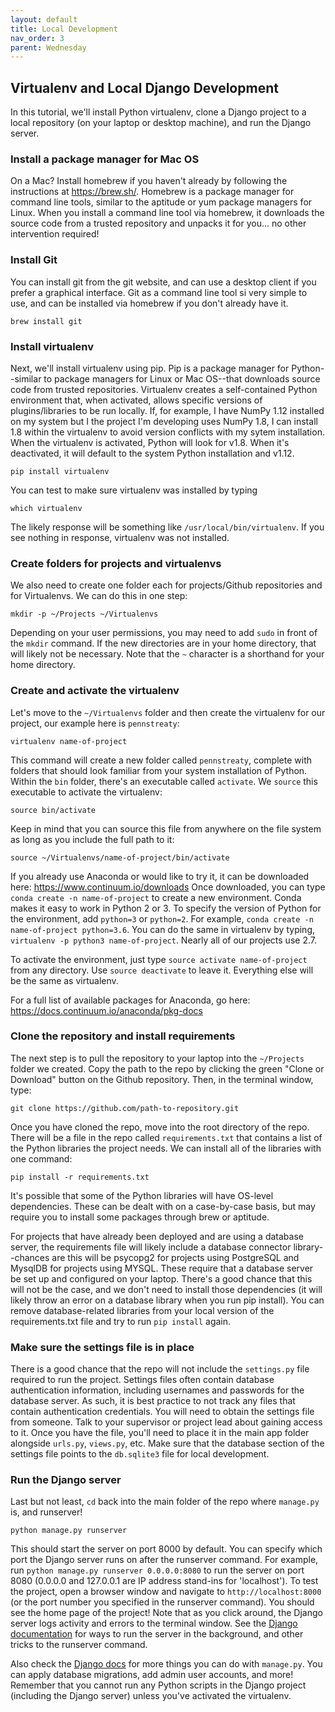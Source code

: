 ```yaml
---
layout: default
title: Local Development
nav_order: 3
parent: Wednesday 
---
```


## Virtualenv and Local Django Development

In this tutorial, we'll install Python virtualenv, clone a Django project to a local repository (on your laptop or desktop machine), and run the Django server.

### Install a package manager for Mac OS
On a Mac? Install homebrew if you haven't already by following the instructions at https://brew.sh/. Homebrew is a package manager for command line tools, similar to the aptitude or yum package managers for Linux. When you install a command line tool via homebrew, it downloads the source code from a trusted repository and unpacks it for you... no other intervention required!

### Install Git
You can install git from the git website, and can use a desktop client if you prefer a graphical interface. Git as a command line tool si very simple to use, and can be installed via homebrew if you don't already have it.
  
  `brew install git`

### Install virtualenv
Next, we'll install virtualenv using pip. Pip is a package manager for Python--similar to package managers for Linux or Mac OS--that downloads source code from trusted repositories. Virtualenv creates a self-contained Python environment that, when activated, allows specific versions of plugins/libraries to be run locally. If, for example, I have NumPy 1.12 installed on my system but I the project I'm developing uses NumPy 1.8, I can install 1.8 within the virtualenv to avoid version conflicts with my sytem installation. When the virtualenv is activated, Python will look for v1.8. When it's deactivated, it will default to the system Python installation and v1.12.
  
  `pip install virtualenv`

You can test to make sure virtualenv was installed by typing
  
  `which virtualenv`

The likely response will be something like `/usr/local/bin/virtualenv`. If you see nothing in response, virtualenv was not installed.

### Create folders for projects and virtualenvs
We also need to create one folder each for projects/Github repositories and for Virtualenvs. We can do this in one step:
  
  `mkdir -p ~/Projects ~/Virtualenvs`
  
Depending on your user permissions, you may need to add `sudo` in front of the `mkdir` command. If the new directories are in your home directory, that will likely not be necessary. Note that the `~` character is a shorthand for your home directory. 

### Create and activate the virtualenv
Let's move to the `~/Virtualenvs` folder and then create the virtualenv for our project, our example here is `pennstreaty`:
  
  `virtualenv name-of-project`
  
This command will create a new folder called `pennstreaty`, complete with folders that should look familiar from your system installation of Python. Within the `bin` folder, there's an executable called `activate`. We `source` this executable to activate the virtualenv:
  
  `source bin/activate`
  
Keep in mind that you can source this file from anywhere on the file system as long as you include the full path to it: 
  
  `source ~/Virtualenvs/name-of-project/bin/activate`

If you already use Anaconda or would like to try it, it can be downloaded here: https://www.continuum.io/downloads
Once downloaded, you can type `conda create -n name-of-project` to create a new environment.  Conda makes it easy to work in Python 2 or 3.  To specify the version of Python for the environment, add `python=3` or `python=2`.  For example, `conda create -n name-of-project python=3.6`. You can do the same in virtualenv by typing, `virtualenv -p python3 name-of-project`. Nearly all of our projects use 2.7.   

To activate the environment, just type `source activate name-of-project` from any directory. Use `source deactivate` to leave it.  Everything else will be the same as virtualenv.  

For a full list of available packages for Anaconda, go here: https://docs.continuum.io/anaconda/pkg-docs

### Clone the repository and install requirements
The next step is to pull the repository to your laptop into the `~/Projects` folder we created. Copy the path to the repo by clicking the green "Clone or Download" button on the Github repository. Then, in the terminal window, type:

  `git clone https://github.com/path-to-repository.git`

Once you have cloned the repo, move into the root directory of the repo. There will be a file in the repo called `requirements.txt` that contains a list of the Python libraries the project needs. We can install all of the libraries with one command:

  `pip install -r requirements.txt`
  
It's possible that some of the Python libraries will have OS-level dependencies. These can be dealt with on a case-by-case basis, but may require you to install some packages through brew or aptitude. 

For projects that have already been deployed and are using a database server, the requirements file will likely include a database connector library--chances are this will be psycopg2 for projects using PostgreSQL and MysqlDB for projects using MYSQL. These require that a database server be set up and configured on your laptop. There's a good chance that this will not be the case, and we don't need to install those dependencies (it will likely throw an error on a database library when you run pip install). You can remove database-related libraries from your local version of the requirements.txt file and try to run `pip install` again.

### Make sure the settings file is in place
There is a good chance that the repo will not include the `settings.py` file required to run the project. Settings files often contain database authentication information, including usernames and passwords for the database server. As such, it is best practice to not track any files that contain authentication credentials. You will need to obtain the settings file from someone. Talk to your supervisor or project lead about gaining access to it. Once you have the file, you'll need to place it in the main app folder alongside `urls.py`, `views.py`, etc. Make sure that the database section of the settings file points to the `db.sqlite3` file for local development.

### Run the Django server
Last but not least, `cd` back into the main folder of the repo where `manage.py` is, and runserver!

`python manage.py runserver`
  
This should start the server on port 8000 by default. You can specify which port the Django server runs on after the runserver command. For example, run `python manage.py runserver 0.0.0.0:8080` to run the server on port 8080 (0.0.0.0 and 127.0.0.1 are IP address stand-ins for 'localhost'). To test the project, open a browser window and navigate to `http://localhost:8000` (or the port number you specified in the runserver command). You should see the home page of the project! Note that as you click around, the Django server logs activity and errors to the terminal window. See the [Django documentation](https://docs.djangoproject.com/en/1.11/ref/django-admin/#runserver) for ways to run the server in the background, and other tricks to the runserver command.
 
Also check the [Django docs](https://docs.djangoproject.com/en/1.11/ref/django-admin) for more things you can do with `manage.py`. You can apply database migrations, add admin user accounts, and more! Remember that you cannot run any Python scripts in the Django project (including the Django server) unless you've activated the virtualenv. 
